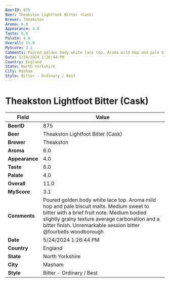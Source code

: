 ```yaml
---
BeerID: 875
Beer: Theakston Lightfoot Bitter (Cask)
Brewer: Theakston
Aroma: 6.0
Appearance: 4.0
Taste: 6.0
Palate: 4.0
Overall: 11.0
MyScore: 3.1
Comments: Poured golden body white lace top. Aroma mild hop and pale biscuit malts. Medium sweet to bitter with a brief fruit note. Medium bodied slightly grainy texture average carbonation and a bitter finish. Unremarkable session bitter @fourbells woodborough
Date: 5/24/2024 1:26:44 PM
Country: England
State: North Yorkshire
City: Masham
Style: Bitter - Ordinary / Best
---
```


# Theakston Lightfoot Bitter (Cask)

| Field         | Value |
|---------------|-------|
| **BeerID** | 875 |
| **Beer** | Theakston Lightfoot Bitter (Cask) |
| **Brewer** | Theakston |
| **Aroma** | 6.0 |
| **Appearance** | 4.0 |
| **Taste** | 6.0 |
| **Palate** | 4.0 |
| **Overall** | 11.0 |
| **MyScore** | 3.1 |
| **Comments** | Poured golden body white lace top. Aroma mild hop and pale biscuit malts. Medium sweet to bitter with a brief fruit note. Medium bodied slightly grainy texture average carbonation and a bitter finish. Unremarkable session bitter @fourbells woodborough  |
| **Date** | 5/24/2024 1:26:44 PM |
| **Country** | England |
| **State** | North Yorkshire |
| **City** | Masham |
| **Style** | Bitter - Ordinary / Best |
